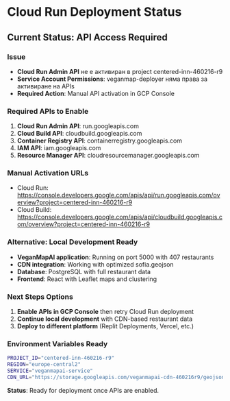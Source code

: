 # Cloud Run Deployment Status

## Current Status: API Access Required

### Issue
- **Cloud Run Admin API** не е активиран в project centered-inn-460216-r9
- **Service Account Permissions**: veganmap-deployer няма права за активиране на APIs
- **Required Action**: Manual API activation in GCP Console

### Required APIs to Enable
1. **Cloud Run Admin API**: run.googleapis.com
2. **Cloud Build API**: cloudbuild.googleapis.com  
3. **Container Registry API**: containerregistry.googleapis.com
4. **IAM API**: iam.googleapis.com
5. **Resource Manager API**: cloudresourcemanager.googleapis.com

### Manual Activation URLs
- Cloud Run: https://console.developers.google.com/apis/api/run.googleapis.com/overview?project=centered-inn-460216-r9
- Cloud Build: https://console.developers.google.com/apis/api/cloudbuild.googleapis.com/overview?project=centered-inn-460216-r9

### Alternative: Local Development Ready
- **VeganMapAI application**: Running on port 5000 with 407 restaurants
- **CDN integration**: Working with optimized sofia.geojson
- **Database**: PostgreSQL with full restaurant data
- **Frontend**: React with Leaflet maps and clustering

### Next Steps Options
1. **Enable APIs in GCP Console** then retry Cloud Run deployment
2. **Continue local development** with CDN-based restaurant data
3. **Deploy to different platform** (Replit Deployments, Vercel, etc.)

### Environment Variables Ready
```bash
PROJECT_ID="centered-inn-460216-r9"
REGION="europe-central2" 
SERVICE="veganmapai-service"
CDN_URL="https://storage.googleapis.com/veganmapai-cdn-460216r9/geojson/sofia.geojson"
```

**Status**: Ready for deployment once APIs are enabled.